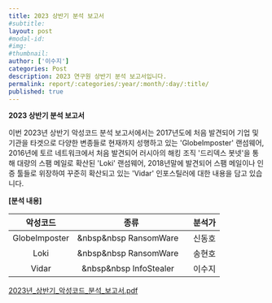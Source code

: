 ```yaml
---
title: 2023 상반기 분석 보고서
#subtitle: 
layout: post
#modal-id: 
#img: 
#thumbnail:
author: ['이수지']
categories: Post
description: 2023 연구원 상반기 분석 보고서입니다.
permalink: report/:categories/:year/:month/:day/:title/
published: true
---
```

**2023 상반기 분석 보고서**

이번 2023년 상반기 악성코드 분석 보고서에서는 2017년도에 처음 발견되어 기업 및 기관을 타겟으로 다양한 변종들로 현재까지 성행하고 있는 'GlobeImposter' 랜섬웨어, 
2016년에 토르 네트워크에서 처음 발견되어 러시아의 해킹 조직 '드리덱스 봇넷'을 통해 대량의 스팸 메일로 확산된 'Loki' 랜섬웨어,
2018년말에 발견되어 스팸 메일이나 인증 툴들로 위장하여 꾸준히 확산되고 있는 'Vidar' 인포스틸러에 대한 내용을 담고 있습니다.

**[분석 내용]**

| 악성코드 | 종류 | 분석가 |
|:---------:|:---------:|:---------:|
| GlobeImposter | &nbsp&nbsp RansomWare &nbsp;&nbsp; | 신동호 |
| Loki | &nbsp&nbsp RansomWare &nbsp;&nbsp; | 송현호 |
| Vidar | &nbsp&nbsp InfoStealer &nbsp;&nbsp;| 이수지 |

[2023년_상반기_악성코드_분석_보고서.pdf](/img/report/post/센터_2023_상반기_악성코드분석보고서.pdf)